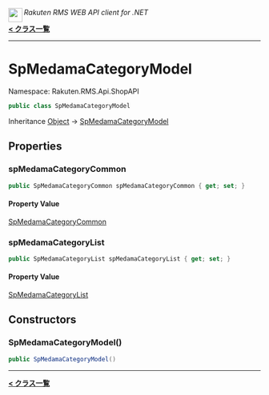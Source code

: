 <img align="left" style="height: 2em;" src="https://webservice.rakuten.co.jp/favicon.ico"><em>Rakuten RMS WEB API client for .NET</em>

[**< クラス一覧**](./)
- - -

# SpMedamaCategoryModel

Namespace: Rakuten.RMS.Api.ShopAPI

```csharp
public class SpMedamaCategoryModel
```

Inheritance [Object](https://docs.microsoft.com/en-us/dotnet/api/system.object) → [SpMedamaCategoryModel](./rakuten.rms.api.shopapi.spmedamacategorymodel)

## Properties

### <a id="properties-spmedamacategorycommon"/>**spMedamaCategoryCommon**

```csharp
public SpMedamaCategoryCommon spMedamaCategoryCommon { get; set; }
```

#### Property Value

[SpMedamaCategoryCommon](./rakuten.rms.api.shopapi.spmedamacategorycommon)<br>

### <a id="properties-spmedamacategorylist"/>**spMedamaCategoryList**

```csharp
public SpMedamaCategoryList spMedamaCategoryList { get; set; }
```

#### Property Value

[SpMedamaCategoryList](./rakuten.rms.api.shopapi.spmedamacategorylist)<br>

## Constructors

### <a id="constructors-.ctor"/>**SpMedamaCategoryModel()**

```csharp
public SpMedamaCategoryModel()
```


- - -
[**< クラス一覧**](./)
